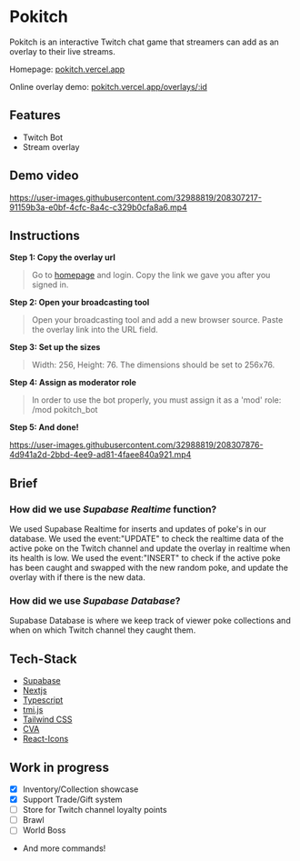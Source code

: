 # Pokitch

Pokitch is an interactive Twitch chat game that streamers can add as an overlay to their live streams.

Homepage: [pokitch.vercel.app](https://pokitch.vercel.app)

Online overlay demo: [pokitch.vercel.app/overlays/:id](https://pokitch.vercel.app/overlays/a9f2a8c7-bdfc-4b41-945a-e27e2dad9372)

## Features

- Twitch Bot
- Stream overlay

## Demo video

https://user-images.githubusercontent.com/32988819/208307217-91159b3a-e0bf-4cfc-8a4c-c329b0cfa8a6.mp4

## Instructions

**Step 1: Copy the overlay url**

> Go to [homepage](https://pokitch.vercel.app) and login. Copy the link we gave you after you signed in.

**Step 2: Open your broadcasting tool**

> Open your broadcasting tool and add a new browser source. Paste the overlay link into the URL field.

**Step 3: Set up the sizes**

> Width: 256, Height: 76. The dimensions should be set to 256x76.

**Step 4: Assign as moderator role**

> In order to use the bot properly, you must assign it as a 'mod' role: /mod pokitch_bot

**Step 5: And done!**

https://user-images.githubusercontent.com/32988819/208307876-4d941a2d-2bbd-4ee9-ad81-4faee840a921.mp4

## Brief

### How did we use _Supabase Realtime_ function?

We used Supabase Realtime for inserts and updates of poke's in our database. We used the event:"UPDATE" to check the realtime data of the active poke on the Twitch channel and update the overlay in realtime when its health is low. We used the event:"INSERT" to check if the active poke has been caught and swapped with the new random poke, and update the overlay with if there is the new data.

### How did we use _Supabase Database_?

Supabase Database is where we keep track of viewer poke collections and when on which Twitch channel they caught them.

## Tech-Stack

- [Supabase](https://supabase.com/)
- [Nextjs](https://nextjs.org/)
- [Typescript](https://www.typescriptlang.org/)
- [tmi.js](https://tmijs.com)
- [Tailwind CSS](https://tailwindcss.com/)
- [CVA](https://github.com/joe-bell/cva)
- [React-Icons](https://react-icons.github.io/react-icons/)

## Work in progress

- [x] Inventory/Collection showcase
- [X] Support Trade/Gift system
- [ ] Store for Twitch channel loyalty points
- [ ] Brawl
- [ ] World Boss

* And more commands!
